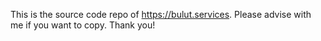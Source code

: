 This is the source code repo of https://bulut.services. Please advise with me if you want to copy. Thank you!
